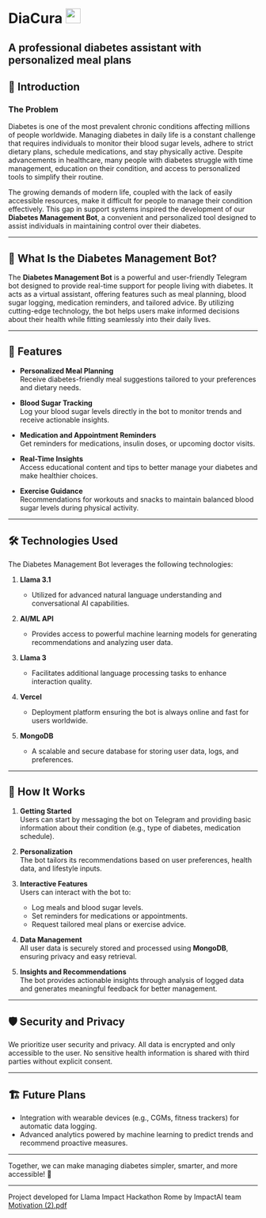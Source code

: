 # DiaCura <img width="30" alt="apple (4) 2 (1)" src="https://github.com/user-attachments/assets/1bf9f474-22d2-4551-893d-31d3c52685df">
## A professional diabetes assistant with personalized meal plans

## 📖 Introduction  

### **The Problem**  
Diabetes is one of the most prevalent chronic conditions affecting millions of people worldwide. Managing diabetes in daily life is a constant challenge that requires individuals to monitor their blood sugar levels, adhere to strict dietary plans, schedule medications, and stay physically active. Despite advancements in healthcare, many people with diabetes struggle with time management, education on their condition, and access to personalized tools to simplify their routine.  

The growing demands of modern life, coupled with the lack of easily accessible resources, make it difficult for people to manage their condition effectively. This gap in support systems inspired the development of our **Diabetes Management Bot**, a convenient and personalized tool designed to assist individuals in maintaining control over their diabetes.

---

## 📌 What Is the Diabetes Management Bot?  

The **Diabetes Management Bot** is a powerful and user-friendly Telegram bot designed to provide real-time support for people living with diabetes. It acts as a virtual assistant, offering features such as meal planning, blood sugar logging, medication reminders, and tailored advice. By utilizing cutting-edge technology, the bot helps users make informed decisions about their health while fitting seamlessly into their daily lives.

---

## 🚀 Features  

- **Personalized Meal Planning**  
  Receive diabetes-friendly meal suggestions tailored to your preferences and dietary needs.  

- **Blood Sugar Tracking**  
  Log your blood sugar levels directly in the bot to monitor trends and receive actionable insights.  

- **Medication and Appointment Reminders**  
  Get reminders for medications, insulin doses, or upcoming doctor visits.  

- **Real-Time Insights**  
  Access educational content and tips to better manage your diabetes and make healthier choices.  

- **Exercise Guidance**  
  Recommendations for workouts and snacks to maintain balanced blood sugar levels during physical activity.  

---

## 🛠️ Technologies Used  

The Diabetes Management Bot leverages the following technologies:  

1. **Llama 3.1**  
   - Utilized for advanced natural language understanding and conversational AI capabilities.  

2. **AI/ML API**  
   - Provides access to powerful machine learning models for generating recommendations and analyzing user data.  

3. **Llama 3**  
   - Facilitates additional language processing tasks to enhance interaction quality.  

4. **Vercel**  
   - Deployment platform ensuring the bot is always online and fast for users worldwide.  

5. **MongoDB**  
   - A scalable and secure database for storing user data, logs, and preferences.  

---

## 📖 How It Works  

1. **Getting Started**  
   Users can start by messaging the bot on Telegram and providing basic information about their condition (e.g., type of diabetes, medication schedule).  

2. **Personalization**  
   The bot tailors its recommendations based on user preferences, health data, and lifestyle inputs.  

3. **Interactive Features**  
   Users can interact with the bot to:  
   - Log meals and blood sugar levels.  
   - Set reminders for medications or appointments.  
   - Request tailored meal plans or exercise advice.  

4. **Data Management**  
   All user data is securely stored and processed using **MongoDB**, ensuring privacy and easy retrieval.  

5. **Insights and Recommendations**  
   The bot provides actionable insights through analysis of logged data and generates meaningful feedback for better management.  

---

## 🛡️ Security and Privacy  

We prioritize user security and privacy. All data is encrypted and only accessible to the user. No sensitive health information is shared with third parties without explicit consent.  

---

## 🏗️ Future Plans  

- Integration with wearable devices (e.g., CGMs, fitness trackers) for automatic data logging.  
- Advanced analytics powered by machine learning to predict trends and recommend proactive measures.

---


Together, we can make managing diabetes simpler, smarter, and more accessible! 🌟


---
Project developed for Llama Impact Hackathon Rome by ImpactAI team
[Motivation (2).pdf](https://github.com/user-attachments/files/17969467/Motivation.2.pdf)
